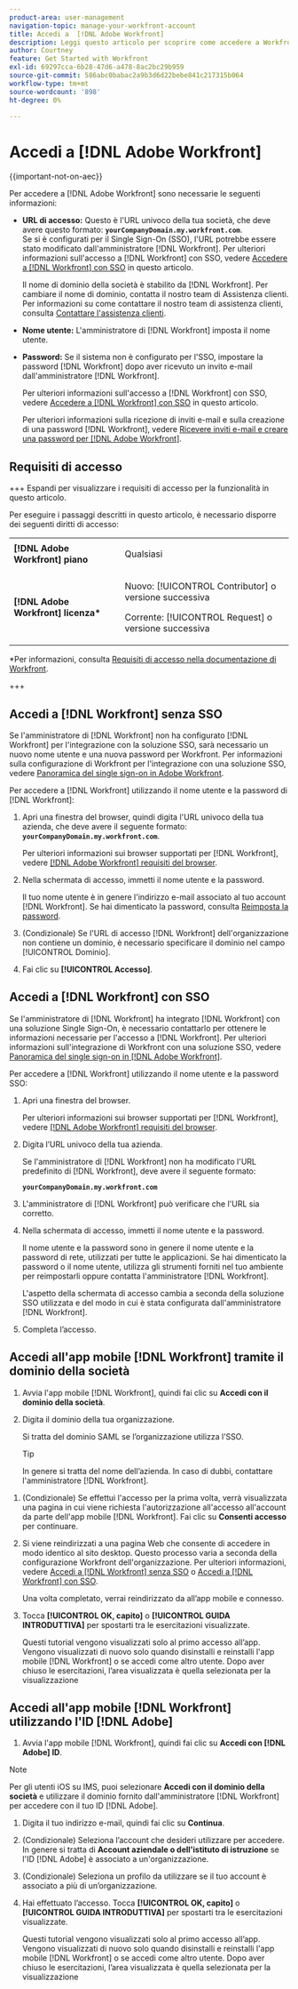 ```yaml
---
product-area: user-management
navigation-topic: manage-your-workfront-account
title: Accedi a  [!DNL Adobe Workfront]
description: Leggi questo articolo per scoprire come accedere a Workfront.
author: Courtney
feature: Get Started with Workfront
exl-id: 69297cca-6b28-47d6-a478-8ac2bc29b959
source-git-commit: 586abc0babac2a9b3d6d22bebe841c217315b064
workflow-type: tm+mt
source-wordcount: '898'
ht-degree: 0%

---
```


# Accedi a [!DNL Adobe Workfront]

<!--Audited: 2024-->

{{important-not-on-aec}}

Per accedere a [!DNL Adobe Workfront] sono necessarie le seguenti informazioni:

* **URL di accesso:** Questo è l&#39;URL univoco della tua società, che deve avere questo formato: **`yourCompanyDomain.my.workfront.com`**.\
   Se si è configurati per il Single Sign-On (SSO), l&#39;URL potrebbe essere stato modificato dall&#39;amministratore [!DNL Workfront]. Per ulteriori informazioni sull&#39;accesso a [!DNL Workfront] con SSO, vedere [Accedere a  [!DNL Workfront] con SSO](#log-in-to-workfront-with-sso) in questo articolo.

  Il nome di dominio della società è stabilito da [!DNL Workfront]. Per cambiare il nome di dominio, contatta il nostro team di Assistenza clienti. Per informazioni su come contattare il nostro team di assistenza clienti, consulta [Contattare l&#39;assistenza clienti](../../../workfront-basics/tips-tricks-and-troubleshooting/contact-customer-support.md).

* **Nome utente:** L&#39;amministratore di [!DNL Workfront] imposta il nome utente.
* **Password:** Se il sistema non è configurato per l&#39;SSO, impostare la password [!DNL Workfront] dopo aver ricevuto un invito e-mail dall&#39;amministratore [!DNL Workfront].

  Per ulteriori informazioni sull&#39;accesso a [!DNL Workfront] con SSO, vedere [Accedere a  [!DNL Workfront] con SSO](#log-in-to-workfront-with-sso) in questo articolo.

  Per ulteriori informazioni sulla ricezione di inviti e-mail e sulla creazione di una password [!DNL Workfront], vedere [Ricevere inviti e-mail e creare una password per  [!DNL Adobe Workfront]](../../../workfront-basics/manage-your-account-and-profile/managing-your-workfront-account/receive-email-invitations.md).

## Requisiti di accesso

+++ Espandi per visualizzare i requisiti di accesso per la funzionalità in questo articolo.

Per eseguire i passaggi descritti in questo articolo, è necessario disporre dei seguenti diritti di accesso:

<table style="table-layout:auto"> 
 <col> 
 </col> 
 <col> 
 </col> 
 <tbody> 
  <tr> 
   <td role="rowheader"><strong>[!DNL Adobe Workfront] piano</strong></td> 
   <td> <p>Qualsiasi</p> </td> 
  </tr> 
  <tr> 
   <td role="rowheader"><strong>[!DNL Adobe Workfront] licenza*</strong></td> 
   <td> 
   <p>Nuovo: [!UICONTROL Contributor] o versione successiva</p>
   <p>Corrente: [!UICONTROL Request] o versione successiva</p> </td> 
  </tr> 
 </tbody> 
</table>

*Per informazioni, consulta [Requisiti di accesso nella documentazione di Workfront](/help/quicksilver/administration-and-setup/add-users/access-levels-and-object-permissions/access-level-requirements-in-documentation.md).

+++

## Accedi a [!DNL Workfront] senza SSO

Se l&#39;amministratore di [!DNL Workfront] non ha configurato [!DNL Workfront] per l&#39;integrazione con la soluzione SSO, sarà necessario un nuovo nome utente e una nuova password per Workfront. Per informazioni sulla configurazione di Workfront per l&#39;integrazione con una soluzione SSO, vedere [Panoramica del single sign-on in Adobe Workfront](../../../administration-and-setup/add-users/single-sign-on/sso-in-workfront.md).

Per accedere a [!DNL Workfront] utilizzando il nome utente e la password di [!DNL Workfront]:

1. Apri una finestra del browser, quindi digita l&#39;URL univoco della tua azienda, che deve avere il seguente formato: **`yourCompanyDomain.my.workfront.com`**.

   Per ulteriori informazioni sui browser supportati per [!DNL Workfront], vedere [[!DNL Adobe Workfront] requisiti del browser](../../../workfront-basics/workfront-browser-requirements.md).

1. Nella schermata di accesso, immetti il nome utente e la password.

   Il tuo nome utente è in genere l&#39;indirizzo e-mail associato al tuo account [!DNL Workfront]. Se hai dimenticato la password, consulta [Reimposta la password](../../../workfront-basics/manage-your-account-and-profile/managing-your-workfront-account/reset-your-password.md).

1. (Condizionale) Se l&#39;URL di accesso [!DNL Workfront] dell&#39;organizzazione non contiene un dominio, è necessario specificare il dominio nel campo [!UICONTROL Dominio].
1. Fai clic su **[!UICONTROL Accesso]**.

## Accedi a [!DNL Workfront] con SSO

Se l&#39;amministratore di [!DNL Workfront] ha integrato [!DNL Workfront] con una soluzione Single Sign-On, è necessario contattarlo per ottenere le informazioni necessarie per l&#39;accesso a [!DNL Workfront]. Per ulteriori informazioni sull&#39;integrazione di Workfront con una soluzione SSO, vedere [Panoramica del single sign-on in [!DNL Adobe Workfront]](../../../administration-and-setup/add-users/single-sign-on/sso-in-workfront.md).

Per accedere a [!DNL Workfront] utilizzando il nome utente e la password SSO:

1. Apri una finestra del browser.

   Per ulteriori informazioni sui browser supportati per [!DNL Workfront], vedere [[!DNL Adobe Workfront] requisiti del browser](../../../workfront-basics/workfront-browser-requirements.md).

1. Digita l’URL univoco della tua azienda.

   Se l&#39;amministratore di [!DNL Workfront] non ha modificato l&#39;URL predefinito di [!DNL Workfront], deve avere il seguente formato:

   **`yourCompanyDomain.my.workfront.com`**

1. L&#39;amministratore di [!DNL Workfront] può verificare che l&#39;URL sia corretto.
1. Nella schermata di accesso, immetti il nome utente e la password.

   Il nome utente e la password sono in genere il nome utente e la password di rete, utilizzati per tutte le applicazioni. Se hai dimenticato la password o il nome utente, utilizza gli strumenti forniti nel tuo ambiente per reimpostarli oppure contatta l&#39;amministratore [!DNL Workfront].

   L&#39;aspetto della schermata di accesso cambia a seconda della soluzione SSO utilizzata e del modo in cui è stata configurata dall&#39;amministratore [!DNL Workfront].

1. Completa l’accesso.

## Accedi all&#39;app mobile [!DNL Workfront] tramite il dominio della società

1. Avvia l&#39;app mobile [!DNL Workfront], quindi fai clic su **Accedi con il dominio della società**.

1. Digita il dominio della tua organizzazione.

   Si tratta del dominio SAML se l’organizzazione utilizza l’SSO.

   >[!TIP]
   >
   >In genere si tratta del nome dell’azienda. In caso di dubbi, contattare l&#39;amministratore [!DNL Workfront].

<!--1. Specify the [!DNL Workfront] URL for your company or the link to your SAML authentication portal.

   The [!DNL Workfront] URL should display in the following format:
   **`yourDomain.my.workfront.com`**

   For example:

   **`swains.my.workfront.com`**

1. If you are logging in with you SAML credentials, follow the login steps from your SAML authentication portal.

   Your [!DNL Workfront] administrator must enable SAML 2.0 authentication with the [!DNL Workfront] web application in order to log in with your SAML credentials. For information about how to enable SAML 2.0, see the section [Configure [!DNL Adobe Workfront] with SAML 2.0](../../../administration-and-setup/add-users/single-sign-on/configure-workfront-saml-2.md#saml-with-workfront-web-app) in the article [Configure [!DNL Adobe Workfront] with SAML 2.0](../../../administration-and-setup/add-users/single-sign-on/configure-workfront-saml-2.md). If you cannot log in as described in this section, contact your Workfront administrator.

1. Tap **[!UICONTROL Continue in browser]**.
1. Specify the **[!UICONTROL Username]** of your [!DNL Workfront] account or SAML user.
1. Specify the **[!UICONTROL Password]** for your [!DNL Workfront] account or SAML user.-->

1. (Condizionale) Se effettui l&#39;accesso per la prima volta, verrà visualizzata una pagina in cui viene richiesta l&#39;autorizzazione all&#39;accesso all&#39;account da parte dell&#39;app mobile [!DNL Workfront]. Fai clic su **Consenti accesso** per continuare.

1. Si viene reindirizzati a una pagina Web che consente di accedere in modo identico al sito desktop. Questo processo varia a seconda della configurazione Workfront dell&#39;organizzazione. Per ulteriori informazioni, vedere [Accedi a [!DNL Workfront] senza SSO](#log-in-to-workfront-without-sso) o [Accedi a [!DNL Workfront] con SSO](#log-in-to-workfront-with-sso).

   Una volta completato, verrai reindirizzato da all’app mobile e connesso.

1. Tocca **[!UICONTROL OK, capito]** o **[!UICONTROL GUIDA INTRODUTTIVA]** per spostarti tra le esercitazioni visualizzate.

   Questi tutorial vengono visualizzati solo al primo accesso all’app. Vengono visualizzati di nuovo solo quando disinstalli e reinstalli l&#39;app mobile [!DNL Workfront] o se accedi come altro utente. Dopo aver chiuso le esercitazioni, l’area visualizzata è quella selezionata per la visualizzazione

## Accedi all&#39;app mobile [!DNL Workfront] utilizzando l&#39;ID [!DNL Adobe]

1. Avvia l&#39;app mobile [!DNL Workfront], quindi fai clic su **Accedi con [!DNL Adobe] ID**.

>[!NOTE]
>
>Per gli utenti iOS su IMS, puoi selezionare **Accedi con il dominio della società** e utilizzare il dominio fornito dall&#39;amministratore [!DNL Workfront] per accedere con il tuo ID [!DNL Adobe].

1. Digita il tuo indirizzo e-mail, quindi fai clic su **Continua**.

1. (Condizionale) Seleziona l’account che desideri utilizzare per accedere. In genere si tratta di **Account aziendale o dell&#39;istituto di istruzione** se l&#39;ID [!DNL Adobe] è associato a un&#39;organizzazione.

1. (Condizionale) Seleziona un profilo da utilizzare se il tuo account è associato a più di un’organizzazione.

1. Hai effettuato l’accesso. Tocca **[!UICONTROL OK, capito]** o **[!UICONTROL GUIDA INTRODUTTIVA]** per spostarti tra le esercitazioni visualizzate.

   Questi tutorial vengono visualizzati solo al primo accesso all’app. Vengono visualizzati di nuovo solo quando disinstalli e reinstalli l&#39;app mobile [!DNL Workfront] o se accedi come altro utente. Dopo aver chiuso le esercitazioni, l’area visualizzata è quella selezionata per la visualizzazione